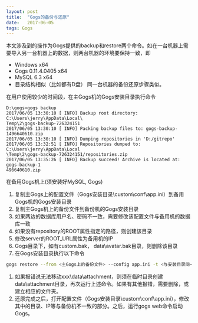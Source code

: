 ```yaml
---
layout: post
title:  "Gogs的备份与还原"
date:   2017-06-05
tags: Gogs
---
```

本文涉及到的操作为Gogs提供的backup和restore两个命令。如在一台机器上需要导入另一台机器上的数据，则两台机器的环境要保持一致，即
* Windows x64
* Gogs 0.11.4.0405 x64
* MySQL 6.3 x64
* 目录结构相似（比如都有D盘）
同一台机器的备份还原步骤类似。

在用户使用较少的时间段，在主Gogs机的Gogs安装目录执行命令
```shell
D:\gogs>gogs backup
2017/06/05 13:30:10 [ INFO] Backup root directory: C:\Users\jerry\AppData\Local\
Temp\2\gogs-backup-726324151
2017/06/05 13:30:10 [ INFO] Packing backup files to: gogs-backup-1496640610.zip
2017/06/05 13:30:10 [ INFO] Dumping repositories in 'D:/gitrepo'
2017/06/05 13:32:51 [ INFO] Repositories dumped to: C:\Users\jerry\AppData\Local
\Temp\2\gogs-backup-726324151/repositories.zip
2017/06/05 13:35:26 [ INFO] Backup succeed! Archive is located at: gogs-backup-1
496640610.zip
```
在备用Gogs机上(须安装好MySQL, Gogs)
1. 复制主Gogs上的配置文件（Gogs安装目录\custom\conf\app.ini）到备用Gogs机的Gogs安装目录
1. 复制主Gogs机上的备份文件到备份机的Gogs安装目录
1. 如果两边的数据库用户名、密码不一致，需要修改该配置文件与备用机的数据库一致
1. 如果没有repository的ROOT属性指定的路径，则创建该目录
1. 修改server的ROOT_URL属性为备用机的IP
1. Gogs目录下，如有custom.bak， data\avatar.bak目录，则删除该目录
1. 在Gogs安装目录执行以下命令
```bash
gogs restore --from <主Gogs上的备份文件> --config app.ini -t <与安装目录同一盘符的临时文件夹> -v
```
1. 如果报错说无法移动xxx\data\attachment，则须在临时目录创建data\attachment目录，再次运行上述命令。如果有其他报错，需要删除，或建立相应的文件夹。
1. 还原完成之后，打开配置文件（Gogs安装目录\custom\conf\app.ini），修改其中的目录、IP等与备份机不一致的部分。之后，运行gogs web命令启动Gogs。
 